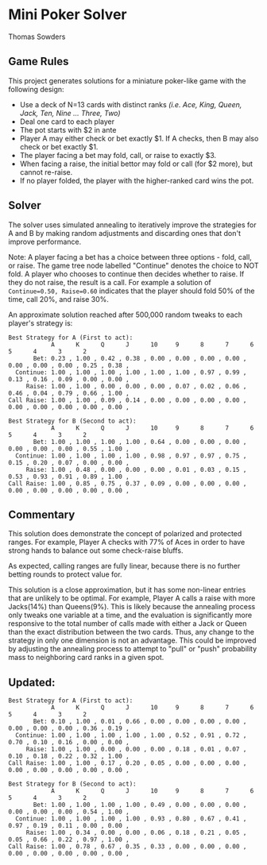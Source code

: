 # Mini Poker Solver
Thomas Sowders



## Game Rules
This project generates solutions for a miniature poker-like game with the following design:

* Use a deck of N=13 cards with distinct ranks *(i.e. Ace, King, Queen, Jack, Ten, Nine ... Three, Two)*
* Deal one card to each player
* The pot starts with $2 in ante
* Player A may either check or bet exactly $1. If A checks, then B may also check or bet exactly $1.
* The player facing a bet may fold, call, or raise to exactly $3.
* When facing a raise, the initial bettor may fold or call (for $2 more), but cannot re-raise.
* If no player folded, the player with the higher-ranked card wins the pot.

## Solver
The solver uses simulated annealing to iteratively improve the strategies for A and B by making random adjustments and discarding ones that don't improve performance.

Note: A player facing a bet has a choice between three options - fold, call, or raise. The game tree node labelled "Continue" denotes the choice to NOT fold. A player who chooses to continue then decides whether to raise. If they do not raise, the result is a call. For example a solution of `Continue=0.50, Raise=0.60` indicates that the player should fold 50% of the time, call 20%, and raise 30%.



An approximate solution reached after 500,000 random tweaks to each player's strategy is:

```
Best Strategy for A (First to act):
            A      K      Q      J      10     9      8      7      6      5      4      3      2
       Bet: 0.23 , 1.00 , 0.42 , 0.38 , 0.00 , 0.00 , 0.00 , 0.00 , 0.00 , 0.00 , 0.00 , 0.25 , 0.38 ,
  Continue: 1.00 , 1.00 , 1.00 , 1.00 , 1.00 , 1.00 , 0.97 , 0.99 , 0.13 , 0.16 , 0.09 , 0.00 , 0.00 ,
     Raise: 1.00 , 1.00 , 0.00 , 0.00 , 0.00 , 0.07 , 0.02 , 0.06 , 0.46 , 0.04 , 0.79 , 0.66 , 1.00 ,
Call Raise: 1.00 , 1.00 , 0.09 , 0.14 , 0.00 , 0.00 , 0.00 , 0.00 , 0.00 , 0.00 , 0.00 , 0.00 , 0.00 ,

Best Strategy for B (Second to act):
            A      K      Q      J      10     9      8      7      6      5      4      3      2
       Bet: 1.00 , 1.00 , 1.00 , 1.00 , 0.64 , 0.00 , 0.00 , 0.00 , 0.00 , 0.00 , 0.00 , 0.55 , 1.00 ,
  Continue: 1.00 , 1.00 , 1.00 , 1.00 , 0.98 , 0.97 , 0.97 , 0.75 , 0.15 , 0.20 , 0.07 , 0.00 , 0.00 ,
     Raise: 1.00 , 0.48 , 0.00 , 0.00 , 0.00 , 0.01 , 0.03 , 0.15 , 0.53 , 0.93 , 0.91 , 0.89 , 1.00 ,
Call Raise: 1.00 , 0.85 , 0.75 , 0.37 , 0.09 , 0.00 , 0.00 , 0.00 , 0.00 , 0.00 , 0.00 , 0.00 , 0.00 ,
```

## Commentary

This solution does demonstrate the concept of polarized and protected ranges. For example, Player A checks with 77% of Aces in order to have strong hands to balance out some check-raise bluffs. 

As expected, calling ranges are fully linear, because there is no further betting rounds to protect value for.

This solution is a close approximation, but it has some non-linear entries that are unlikely to be optimal. For example, Player A calls a raise with more Jacks(14%) than Queens(9%). This is likely because the annealing process only tweaks one variable at a time, and the evaluation is significantly more responsive to the total number of calls made with either a Jack or Queen than the exact distribution between the two cards. Thus, any change to the strategy in only one dimension is not an advantage. This could be improved by adjusting the annealing process to attempt to "pull" or "push" probability mass to neighboring card ranks in a given spot.

## Updated:

```
Best Strategy for A (First to act):
            A      K      Q      J      10     9      8      7      6      5      4      3      2
       Bet: 0.10 , 1.00 , 0.01 , 0.66 , 0.00 , 0.00 , 0.00 , 0.00 , 0.00 , 0.00 , 0.00 , 0.36 , 0.19 ,
  Continue: 1.00 , 1.00 , 1.00 , 1.00 , 1.00 , 0.52 , 0.91 , 0.72 , 0.70 , 0.10 , 0.16 , 0.00 , 0.00 ,
     Raise: 1.00 , 1.00 , 0.00 , 0.00 , 0.00 , 0.18 , 0.01 , 0.07 , 0.10 , 0.18 , 0.22 , 0.32 , 1.00 ,
Call Raise: 1.00 , 1.00 , 0.17 , 0.20 , 0.05 , 0.00 , 0.00 , 0.00 , 0.00 , 0.00 , 0.00 , 0.00 , 0.00 ,

Best Strategy for B (Second to act):
            A      K      Q      J      10     9      8      7      6      5      4      3      2
       Bet: 1.00 , 1.00 , 1.00 , 1.00 , 0.49 , 0.00 , 0.00 , 0.00 , 0.00 , 0.00 , 0.00 , 0.54 , 1.00 ,
  Continue: 1.00 , 1.00 , 1.00 , 1.00 , 0.93 , 0.80 , 0.67 , 0.41 , 0.97 , 0.19 , 0.11 , 0.00 , 0.00 ,
     Raise: 1.00 , 0.34 , 0.00 , 0.00 , 0.06 , 0.18 , 0.21 , 0.05 , 0.05 , 0.66 , 0.22 , 0.97 , 1.00 ,
Call Raise: 1.00 , 0.78 , 0.67 , 0.35 , 0.33 , 0.00 , 0.00 , 0.00 , 0.00 , 0.00 , 0.00 , 0.00 , 0.00 ,

```